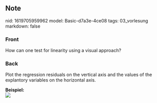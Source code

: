 ## Note
nid: 1619705959962
model: Basic-d7a3e-4ce08
tags: 03_vorlesung
markdown: false

### Front
How can one test for linearity using a visual approach?

### Back
Plot the regression residuals on the vertical axis and the values
of the explantory variables on the horizontal axis.
<div>
  <b>Beispiel:</b>
</div>
<div><img src="residual-plot.gif"></div>
